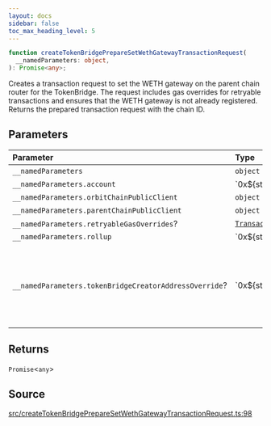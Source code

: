 ```yaml
---
layout: docs
sidebar: false
toc_max_heading_level: 5
---
```


```ts
function createTokenBridgePrepareSetWethGatewayTransactionRequest(
  __namedParameters: object,
): Promise<any>;
```

Creates a transaction request to set the WETH gateway on the parent chain
router for the TokenBridge. The request includes gas overrides for retryable
transactions and ensures that the WETH gateway is not already registered.
Returns the prepared transaction request with the chain ID.

## Parameters

| Parameter                                              | Type                                                                                                    | Description                                                                                                                                |
| :----------------------------------------------------- | :------------------------------------------------------------------------------------------------------ | :----------------------------------------------------------------------------------------------------------------------------------------- |
| `__namedParameters`                                    | `object`                                                                                                | -                                                                                                                                          |
| `__namedParameters.account`                            | \`0x$\{string\}\`                                                                                       | -                                                                                                                                          |
| `__namedParameters.orbitChainPublicClient`             | `object`                                                                                                | -                                                                                                                                          |
| `__namedParameters.parentChainPublicClient`            | `object`                                                                                                | -                                                                                                                                          |
| `__namedParameters.retryableGasOverrides`?             | [`TransactionRequestRetryableGasOverrides`](../type-aliases/TransactionRequestRetryableGasOverrides.md) | -                                                                                                                                          |
| `__namedParameters.rollup`                             | \`0x$\{string\}\`                                                                                       | -                                                                                                                                          |
| `__namedParameters.tokenBridgeCreatorAddressOverride`? | \`0x$\{string\}\`                                                                                       | Specifies a custom address for the TokenBridgeCreator. By default, the address will be automatically detected based on the provided chain. |

## Returns

`Promise`\<`any`\>

## Source

[src/createTokenBridgePrepareSetWethGatewayTransactionRequest.ts:98](https://github.com/OffchainLabs/arbitrum-orbit-sdk/blob/9d5595a042e42f7d6b9af10a84816c98ea30f330/src/createTokenBridgePrepareSetWethGatewayTransactionRequest.ts#L98)
